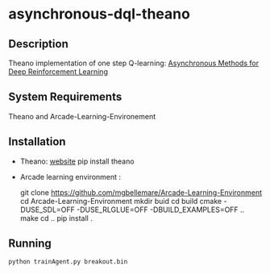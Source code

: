 # asynchronous-dql-theano

## Description
Theano implementation of one step Q-learning:
[Asynchronous Methods for Deep Reinforcement Learning](https://arxiv.org/pdf/1602.01783v2.pdf)

## System Requirements
Theano and Arcade-Learning-Environement

## Installation
* Theano:
	[website](http://deeplearning.net/software/theano/install.html)
    pip install theano
 
* Arcade learning environment :

    git clone https://github.com/mgbellemare/Arcade-Learning-Environment
    cd Arcade-Learning-Environment
    mkdir buid
    cd build
    cmake -DUSE_SDL=OFF -DUSE_RLGLUE=OFF -DBUILD_EXAMPLES=OFF ..
    make
    cd ..
    pip install .


## Running
    python trainAgent.py breakout.bin
